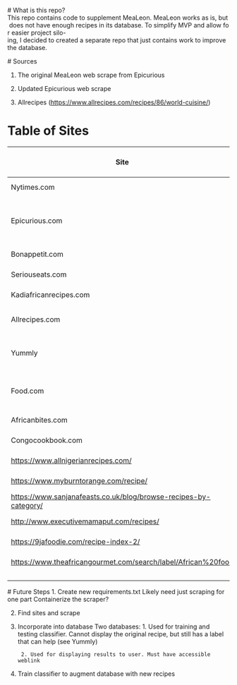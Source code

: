 # What is this repo?
This repo contains code to supplement MeaLeon. MeaLeon works as is, but does not have enough recipes in its database. To simplify MVP and allow for easier project silo-ing, I decided to created a separate repo that just contains work to improve the database.

# Sources
1. The original MeaLeon web scrape from Epicurious

2. Updated Epicurious web scrape

3. Allrecipes (https://www.allrecipes.com/recipes/86/world-cuisine/)


# Table of Sites
| Site                                                             | Why?                           | Labeled? | Number of Recipes | Usage?                                  |
|------------------------------------------------------------------|--------------------------------|----------|-------------------|-----------------------------------------|
| Nytimes.com                                                      | Good recipes                   |          |                   |                                         |
| Epicurious.com                                                   | Good compilation, labeled      | Yes      |                   | Model Training, Model Testing, Database |
| Bonappetit.com                                                   | Good recipes                   |          |                   |                                         |
| Seriouseats.com                                                  | Good recipes                   | Yes      |                   | Database                                |
| Kadiafricanrecipes.com                                           | African source                 |          |                   |                                         |
| Allrecipes.com                                                   | Lots of recipes, labeled       | Yes      |                   | Database                                |
| Yummly                                                           | Lots of recipes                | No       |                   | Model Training, Model Testing           |
| Food.com                                                         | Lots of recipes, crowd sourced | No       |                   | Model Training, Model Testing           |
| Africanbites.com                                                 | African source                 | Yes      |                   | Database                                |
| Congocookbook.com                                                | African source                 | Yes      |                   | Database                                |
| https://www.allnigerianrecipes.com/                              | African source                 | Yes      |                   | Database                                |
| https://www.myburntorange.com/recipe/                            | African source                 |          |                   |                                         |
| https://www.sanjanafeasts.co.uk/blog/browse-recipes-by-category/ | African source                 |          |                   |                                         |
| http://www.executivemamaput.com/recipes/                         | African source                 |          |                   |                                         |
| https://9jafoodie.com/recipe-index-2/                            | African source                 |          |                   |                                         |
| https://www.theafricangourmet.com/search/label/African%20food    | African source                 |          |                   |                                         |
|                                                                  |                                |          |                   |                                         |
|                                                                  |                                |          |                   |                                         |
|                                                                  |                                |          |                   |                                         |

# Future Steps
1. Create new requirements.txt
    Likely need just scraping for one part
    Containerize the scraper?

2. Find sites and scrape

3. Incorporate into database
    Two databases:
        1. Used for training and testing classifier. Cannot display the original recipe, but still has a label that can help (see Yummly)

        2. Used for displaying results to user. Must have accessible weblink

4. Train classifier to augment database with new recipes
